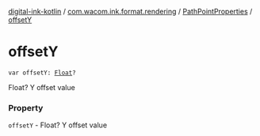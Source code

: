 [digital-ink-kotlin](../../index.md) / [com.wacom.ink.format.rendering](../index.md) / [PathPointProperties](index.md) / [offsetY](./offset-y.md)

# offsetY

`var offsetY: `[`Float`](https://kotlinlang.org/api/latest/jvm/stdlib/kotlin/-float/index.html)`?`

Float? Y offset value

### Property

`offsetY` - Float? Y offset value
